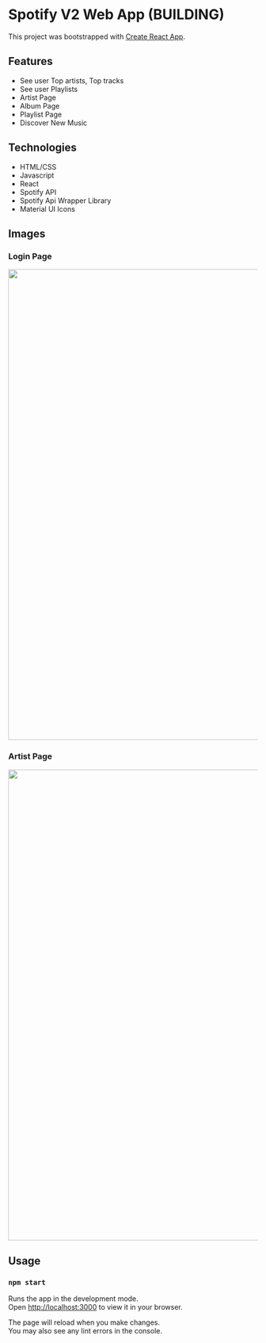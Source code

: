 # Spotify V2 Web App (BUILDING)

This project was bootstrapped with [Create React App](https://github.com/facebook/create-react-app).

## Features
* See user Top artists, Top tracks
* See user Playlists
* Artist Page
* Album Page
* Playlist Page
* Discover New Music


## Technologies
* HTML/CSS
* Javascript
* React
* Spotify API
* Spotify Api Wrapper Library
* Material UI Icons

## Images

### Login Page

<img src="https://i.ibb.co/TTccD0H/profilepage.jpg" width="950px" >

### Artist Page
<img src="https://i.ibb.co/C8Qcv1Z/artistpage.jpg" width="950px" >


## Usage


### `npm start`

Runs the app in the development mode.\
Open [http://localhost:3000](http://localhost:3000) to view it in your browser.

The page will reload when you make changes.\
You may also see any lint errors in the console.

